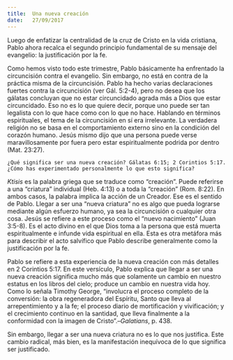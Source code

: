 ```yaml
---
title:  Una nueva creación
date:   27/09/2017
---
```


Luego de enfatizar la centralidad de la cruz de Cristo en la vida cristiana, Pablo ahora recalca el segundo principio fundamental de su mensaje del evangelio: la justificación por la fe.

Como hemos visto todo este trimestre, Pablo básicamente ha enfrentado la circuncisión contra el evangelio. Sin embargo, no está en contra de la práctica misma de la circuncisión. Pablo ha hecho varias declaraciones fuertes contra la circuncisión (ver Gál. 5:2-4), pero no desea que los gálatas concluyan que no estar circuncidado agrada más a Dios que estar circuncidado. Eso no es lo que quiere decir, porque uno puede ser tan legalista con lo que hace como con lo que no hace. Hablando en términos espirituales, el tema de la circuncisión en sí era irrelevante. La verdadera religión no se basa en el comportamiento externo sino en la condición del corazón humano. Jesús mismo dijo que una persona puede verse maravillosamente por fuera pero estar espiritualmente podrida por dentro (Mat. 23:27).

`¿Qué significa ser una nueva creación? Gálatas 6:15; 2 Corintios 5:17. ¿Cómo has experimentado personalmente lo que esto significa?`

*Ktisis* es la palabra griega que se traduce como “creación”. Puede referirse a una “criatura” individual (Heb. 4:13) o a toda la “creación” (Rom. 8:22). En ambos casos, la palabra implica la acción de un Creador. Ese es el sentido de Pablo. Llegar a ser una “nueva criatura” no es algo que pueda lograrse mediante algún esfuerzo humano, ya sea la circuncisión o cualquier otra cosa. Jesús se refiere a este proceso como el “nuevo nacimiento” (Juan 3:5-8). Es el acto divino en el que Dios toma a la persona que está muerta espiritualmente e infunde vida espiritual en ella. Esta es otra metáfora más para describir el acto salvífico que Pablo describe generalmente como la justificación por la fe.

Pablo se refiere a esta experiencia de la nueva creación con más detalles en 2 Corintios 5:17. En este versículo, Pablo explica que llegar a ser una nueva creación significa mucho más que solamente un cambio en nuestro estatus en los libros del cielo; produce un cambio en nuestra vida hoy. Como lo señala Timothy George, “involucra el proceso completo de la conversión: la obra regeneradora del Espíritu, Santo que lleva al arrepentimiento y a la fe; el proceso diario de mortificación y vivificación; y el crecimiento continuo en la santidad, que lleva finalmente a la conformidad con la imagen de Cristo”.–*Galatians*, p. 438.

Sin embargo, llegar a ser una nueva criatura no es lo que nos justifica. Este cambio radical, más bien, es la manifestación inequívoca de lo que significa ser justificado.